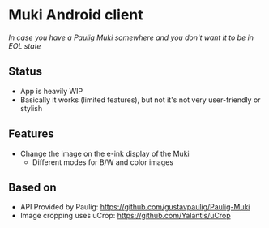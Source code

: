 # Muki Android client

*In case you have a Paulig Muki somewhere and you don't want it to be in EOL state*

## Status

- App is heavily WIP
- Basically it works (limited features), but not it's not very user-friendly or stylish

## Features

- Change the image on the e-ink display of the Muki
	- Different modes for B/W and color images

## Based on

- API Provided by Paulig: https://github.com/gustavpaulig/Paulig-Muki
- Image cropping uses uCrop: https://github.com/Yalantis/uCrop